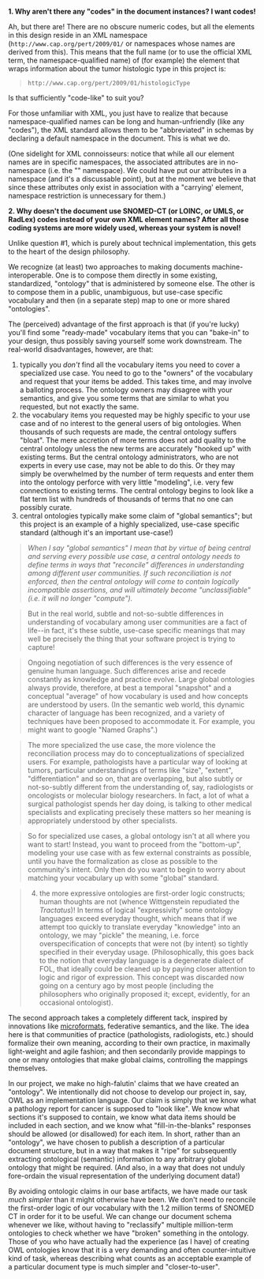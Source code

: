 **1. Why aren't there any "codes" in the document instances? I want codes!**

Ah, but there are! There are no obscure numeric codes, but all the elements in this design reside in an XML namespace (`http://www.cap.org/pert/2009/01/` or namespaces whose names are derived from this). This means that the full name (or to use the official XML term, the namespace-qualified name) of (for example) the element that wraps information about the tumor histologic type in this project is:

> `http://www.cap.org/pert/2009/01/histologicType`

Is that sufficiently "code-like" to suit you?

For those unfamiliar with XML, you just have to realize that because namespace-qualified names can be long and human-unfriendly (like any "codes"), the XML standard allows them to be "abbreviated" in schemas by declaring a default namespace in the document. This is what we do.

(One sidelight for XML connoisseurs: notice that while all our element names are in specific namespaces, the associated attributes are in no-namespace (i.e. the "" namespace). We could have put our attributes in a namespace (and it's a discussable point), but at the moment we believe that since these attributes only exist in association with a "carrying' element, namespace restriction is unnecessary for them.)

**2. Why doesn't the document use SNOMED-CT (or LOINC, or UMLS, or RadLex) codes instead of your own XML element names? After all those coding systems are more widely used, whereas your system is novel!**

Unlike question #1, which is purely about technical implementation, this gets to the heart of the design philosophy.

We recognize (at least) two approaches to making documents machine-interoperable. One is to compose them directly in some existing, standardized, "ontology" that is administered by someone else. The other is to compose them in a public, unambiguous, but use-case specific vocabulary and then (in a separate step) map to one or more shared "ontologies".

The (perceived) advantage of the first approach is that (if you're lucky) you'll find some "ready-made" vocabulary items that you can "bake-in" to your design, thus possibly saving yourself some work downstream. The real-world disadvantages, however, are that:

  1. typically you _don't_ find all the vocabulary items you need to cover a specialized use case. You need to go to the "owners" of the vocabulary and request that your items be added. This takes time, and may involve a balloting process. The ontology owners may disagree with your semantics, and give you some terms that are similar to what you requested, but not exactly the same.
  1. the vocabulary items you requested may be highly specific to your use case and of no interest to the general users of big ontologies. When thousands of such requests are made, the central ontology suffers "bloat". The mere accretion of more terms does not add quality to the central ontology unless the new terms are accurately "hooked up" with existing terms. But the central ontology administrators, who are not experts in every use case, may not be able to do this. Or they may simply be overwhelmed by the number of term requests and enter them into the ontology perforce with very little "modeling", i.e. very few connections to existing terms. The central ontology begins to look like a flat term list with hundreds of thousands of terms that no one can possibly curate.
  1. central ontologies typically make some claim of "global semantics"; but this project is an example of a highly specialized, use-case specific standard (although it's an important use-case!)

> _When I say "global semantics" I mean that by virtue of being central and serving every possible use case, a central
> ontology needs to define terms in ways that "reconcile" differences in understanding among different user
> communities. If such reconciliation is not enforced, then the central ontology will come to contain logically
> incompatible assertions, and will ultimately become "unclassifiable" (i.e. it will no longer "compute")._

> But in the real world, subtle and not-so-subtle differences in understanding of vocabulary among user
> communities are a fact of life--in fact, it's these subtle, use-case specific meanings that may well be precisely
> the thing that your software project is trying to capture!

> Ongoing negotiation of such differences is the very essence of genuine human language. Such differences arise
> and recede constantly as knowledge and practice evolve. Large global ontologies always provide, therefore, at best
> a temporal "snapshot" and a conceptual "average" of how vocabulary is used and how concepts are understood by
> users. (In the semantic web world, this dynamic character of language has been recognized, and a variety of
> techniques have been proposed to accommodate it. For example, you might want to google "Named Graphs".)

> The more specialized the use case, the more violence the reconciliation process may do to conceptualizations of
> specialized users. For example, pathologists have a particular way of looking at tumors, particular understandings
> of terms like "size", "extent", "differentiation" and so on, that are overlapping, but also subtly or not-so-subtly
> different from the understanding of, say, radiologists or oncologists or molecular biology researchers. In fact, a lot
> of what a surgical pathologist spends her day doing, is talking to other medical specialists and explicating precisely
> these matters so her meaning is appropriately understood by other specialists.

> So for specialized use cases, a global ontology isn't at all where you want to start! Instead, you want to proceed
> from the "bottom-up", modeling your use case with as few external constraints as possible, until you have the
> formalization as close as possible to the community's intent. Only then do you want to begin to worry about
> matching your vocabulary up with some "global" standard.

> 4. the more expressive ontologies are first-order logic constructs; human thoughts are not (whence Wittgenstein repudiated the _Tractatus_)! In terms of logical "expressivity" some ontology languages exceed everyday thought, which means that if we attempt too quickly to translate everyday "knowledge" into an ontology, we may "pickle" the meaning, i.e. force overspecification of concepts that were not (by intent) so tightly specified in their everyday usage. (Philosophically, this goes back to the notion that everyday language is a degenerate dialect of FOL, that ideally could be cleaned up by paying closer attention to logic and rigor of expression. This concept was discarded now going on a century ago by most people (including the philosophers who originally proposed it; except, evidently, for an occasional ontologist).

The second approach takes a completely different tack, inspired by innovations like [microformats](http://microformats.org/), federative semantics, and the like. The idea here is that communities of practice (pathologists, radiologists, etc.) should formalize their own meaning, according to their own practice, in maximally light-weight and agile fashion; and then secondarily provide mappings to one or many ontologies that make global claims, controlling the mappings themselves.

In our project, we make no high-falutin' claims that we have created an "ontology". We intentionally did not choose to develop our project in, say, OWL as an implementation language. Our claim is simply that we know what a pathology report for cancer is supposed to "look like". We know what sections it's supposed to contain, we know what data items should be included in each section, and we know what "fill-in-the-blanks" responses should be allowed (or disallowed) for each item. In short, rather than an "ontology", we have chosen to publish a description of a particular document structure, but in a way that makes it "ripe" for subsequently extracting ontological (semantic) information to any arbitrary global ontology that might be required. (And also, in a way that does not unduly fore-ordain the visual representation of the underlying document data!)

By avoiding ontologic claims in our base artifacts, we have made our task _much simpler_ than it might otherwise have been. We don't need to reconcile the first-order logic of our vocabulary with the 1.2 million terms of SNOMED CT in order for it to be useful. We can change our document schema whenever we like, without having to "reclassify" multiple million-term ontologies to check whether we have "broken" something in the ontology. Those of you who have actually had the experience (as I have) of creating OWL ontologies know that it is a very demanding and often counter-intuitive kind of task, whereas describing what counts as an acceptable example of a particular document type is much simpler and "closer-to-user".